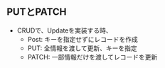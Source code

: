 ## PUTとPATCH
* CRUDで、Updateを実装する時、
    * Post: キーを指定せずにレコードを作成
    * PUT: 全情報を渡して更新、キーを指定
    * PATCH: 一部情報だけを渡してレコードを更新

